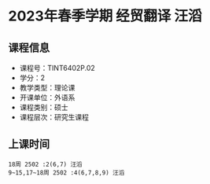 # 2023年春季学期 经贸翻译 汪滔






## 课程信息

- 课程号：TINT6402P.02
- 学分：2
- 教学类型：理论课
- 开课单位：外语系
- 课程类别：硕士
- 课程层次：研究生课程

## 上课时间

```
18周 2502 :2(6,7) 汪滔
9~15,17~18周 2502 :4(6,7,8,9) 汪滔
```


